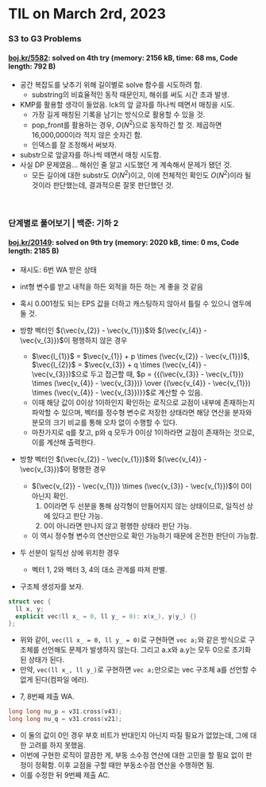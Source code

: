 # **TIL on March 2rd, 2023**
### S3 to G3 Problems
#### [boj.kr/5582](../../../Problem%20Solving/boj/random%20defense/5582-02-22-2023.cpp): solved on 4th try (memory: 2156 kB, time: 68 ms, Code length: 792 B)
* 공간 복잡도를 낮추기 위해 길이별로 solve 함수를 시도하려 함.
  - substring의 비효율적인 동작 때문인지, 해쉬를 써도 시간 초과 발생.
* KMP를 활용할 생각이 들었음. lck의 앞 글자를 하나씩 떼면서 매칭을 시도.
  - 가장 길게 매칭된 기록을 남기는 방식으로 활용할 수 있을 것.
  - pop_front를 활용하는 경우, $O(N^2)$으로 동작하긴 할 것. 제곱하면 16,000,000이라 적지 않은 숫자긴 함.
  - 인덱스를 잘 조정해서 써보자.
* substr으로 앞글자를 하나씩 떼면서 매칭 시도함.
* 사실 DP 문제였음... 해쉬인 줄 알고 시도했던 게 계속해서 문제가 됐던 것.
  - 모든 길이에 대한 substr도 $O(N^2)$이고, 이에 전체적인 확인도 $O(N^2)$이라 될 것이라 판단했는데, 결과적으론 잘못 판단했던 것.
<br>

### 단계별로 풀어보기 | 백준: 기하 2
#### [boj.kr/20149](../../../Problem%20Solving/boj/Math/20149-02-13-2023.cpp): solved on 9th try (memory: 2020 kB, time: 0 ms, Code length: 2185 B)
* 재시도: 6번 WA 받은 상태

* int형 변수를 받고 내적을 하든 외적을 하든 하는 게 좋을 것 같음
* 혹시 0.001정도 되는 EPS 값을 더하고 캐스팅하지 않아서 틀릴 수 있으니 염두에 둘 것.

* 방향 벡터인 $(\vec{v_{2}} - \vec{v_{1}})$와 $(\vec{v_{4}} - \vec{v_{3}})$이 평행하지 않은 경우
  - $\vec{l_{1}}$ = $\vec{v_{1}} + p \times (\vec{v_{2}} - \vec{v_{1}})$, $\vec{l_{2}}$ = $\vec{v_{3}} + q \times (\vec{v_{4}} - \vec{v_{3}})$으로 두고 접근할 때, $p = {{(\vec{v_{3}} - \vec{v_{1}}) \times (\vec{v_{4}} - \vec{v_{3}})} \over {(\vec{v_{4}} - \vec{v_{1}}) \times (\vec{v_{4}} - \vec{v_{3}})}}$로 계산할 수 있음.
  - 이때 해당 값이 0이상 1이하인지 확인하는 로직으로 교점이 내부에 존재하는지 파악할 수 있으며, 벡터를 정수형 변수로 저장한 상태라면 해당 연산을 분자와 분모의 크기 비교를 통해 오차 없이 수행할 수 있다.
  - 마찬가지로 q를 찾고, p와 q 모두가 0이상 1이하라면 교점이 존재하는 것으로, 이를 계산해 출력한다.
* 방향 벡터인 $(\vec{v_{2}} - \vec{v_{1}})$와 $(\vec{v_{4}} - \vec{v_{3}})$이 평행한 경우
  * $(\vec{v_{2}} - \vec{v_{1}}) \times (\vec{v_{3}} - \vec{v_{1}})$이 0이 아닌지 확인.
    1. 0이라면 두 선분을 통해 삼각형이 만들어지지 않는 상태이므로, 일직선 상에 있다고 판단 가능.
    2. 0이 아니라면 만나지 않고 평행한 상태라 판단 가능.
  * 이 역시 정수형 변수의 연산만으로 확인 가능하기 때문에 온전한 판단이 가능함.
* 두 선분이 일직선 상에 위치한 경우
  - 벡터 1, 2와 벡터 3, 4의 대소 관계를 따져 판별.

* 구조체 생성자를 보자.
```cpp
struct vec {
  ll x, y;
  explicit vec(ll x_ = 0, ll y_ = 0): x(x_), y(y_) {}
};
```
  - 위와 같이, `vec(ll x_ = 0, ll y_ = 0)`로 구현하면 `vec a;`와 같은 방식으로 구조체를 선언해도 문제가 발생하지 않는다. 그리고 a.x와 a.y는 모두 0으로 초기화 된 상태가 된다.
  - 만약, `vec(ll x_, ll y_)`로 구현하면 `vec a;`만으로는 vec 구조체 a를 선언할 수 없게 된다(컴파일 에러).

* 7, 8번째 제출 WA.
```cpp
long long nu_p = v31.cross(v43);
long long nu_q = v31.cross(v21);
```
  - 이 둘의 값이 0인 경우 부호 비트가 반대인지 아닌지 따질 필요가 없었는데, 그에 대한 고려를 하지 못했음.
  - 이번에 구현한 로직이 깔끔한 게, 부동 소수점 연산에 대한 고민을 할 필요 없이 판정이 정확함. 이후 교점을 구할 때만 부동소수점 연산을 수행하면 됨.
  - 이를 수정한 뒤 9번째 제출 AC.